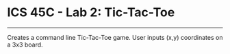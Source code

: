 # ICS 45C - Lab 2: Tic-Tac-Toe
<hr></hr>


Creates a command line Tic-Tac-Toe game. User inputs (x,y) coordinates on a 3x3 board.
